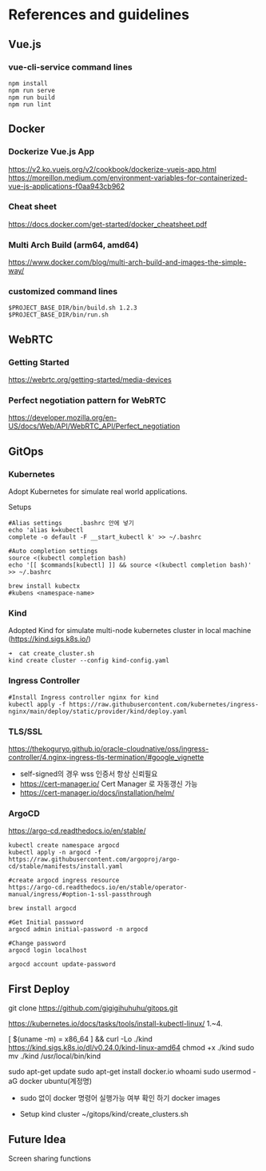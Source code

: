 # References and guidelines

## Vue.js

### vue-cli-service command lines
```
npm install
npm run serve
npm run build
npm run lint
```

## Docker

### Dockerize Vue.js App
https://v2.ko.vuejs.org/v2/cookbook/dockerize-vuejs-app.html
https://moreillon.medium.com/environment-variables-for-containerized-vue-js-applications-f0aa943cb962

### Cheat sheet
https://docs.docker.com/get-started/docker_cheatsheet.pdf

### Multi Arch Build (arm64, amd64)
https://www.docker.com/blog/multi-arch-build-and-images-the-simple-way/

### customized command lines
```
$PROJECT_BASE_DIR/bin/build.sh 1.2.3
$PROJECT_BASE_DIR/bin/run.sh
```

## WebRTC

### Getting Started
https://webrtc.org/getting-started/media-devices

### Perfect negotiation pattern for WebRTC
https://developer.mozilla.org/en-US/docs/Web/API/WebRTC_API/Perfect_negotiation

## GitOps

### Kubernetes
Adopt Kubernetes for simulate real world applications.

Setups
```
#Alias settings     .bashrc 안에 넣기
echo 'alias k=kubectl
complete -o default -F __start_kubectl k' >> ~/.bashrc

#Auto completion settings
source <(kubectl completion bash)
echo '[[ $commands[kubectl] ]] && source <(kubectl completion bash)' >> ~/.bashrc

brew install kubectx
#kubens <namespace-name>
```

### Kind
Adopted Kind for simulate multi-node kubernetes cluster in local machine (https://kind.sigs.k8s.io/)
```
➜  cat create_cluster.sh
kind create cluster --config kind-config.yaml
```

### Ingress Controller
```
#Install Ingress controller nginx for kind
kubectl apply -f https://raw.githubusercontent.com/kubernetes/ingress-nginx/main/deploy/static/provider/kind/deploy.yaml
```

### TLS/SSL
https://thekoguryo.github.io/oracle-cloudnative/oss/ingress-controller/4.nginx-ingress-tls-termination/#google_vignette
- self-signed의 경우 wss 인증서 항상 신뢰필요
- https://cert-manager.io/ Cert Manager 로 자동갱신 가능
- https://cert-manager.io/docs/installation/helm/

### ArgoCD
https://argo-cd.readthedocs.io/en/stable/

```
kubectl create namespace argocd
kubectl apply -n argocd -f https://raw.githubusercontent.com/argoproj/argo-cd/stable/manifests/install.yaml

#create argocd ingress resource
https://argo-cd.readthedocs.io/en/stable/operator-manual/ingress/#option-1-ssl-passthrough

brew install argocd

#Get Initial password
argocd admin initial-password -n argocd

#Change password
argocd login localhost

argocd account update-password
```

## First Deploy

git clone https://github.com/gigigihuhuhu/gitops.git

https://kubernetes.io/docs/tasks/tools/install-kubectl-linux/    1.~4.

[ $(uname -m) = x86_64 ] && curl -Lo ./kind https://kind.sigs.k8s.io/dl/v0.24.0/kind-linux-amd64
chmod +x ./kind
sudo mv ./kind /usr/local/bin/kind

sudo apt-get update
sudo apt-get install docker.io
whoami
sudo usermod -aG docker ubuntu(계정명)

- sudo 없이 docker 명령어 실행가능 여부 확인 하기
docker images

- Setup kind cluster 
~/gitops/kind/create_clusters.sh


## Future Idea
Screen sharing functions